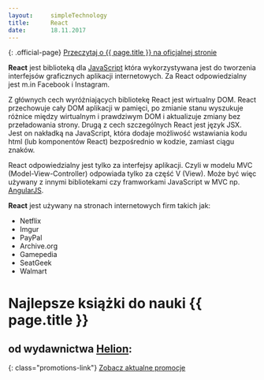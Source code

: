 ```yaml
---
layout:     simpleTechnology
title:      React
date:       18.11.2017
---
```


{: .official-page}
[Przeczytaj o {{ page.title }} na oficjalnej stronie](https://facebook.github.io/react/)

**React** jest biblioteką dla [JavaScript](/technologie/javascript) która wykorzystywana jest do tworzenia interfejsów graficznych aplikacji internetowych. Za React odpowiedzialny jest m.in Facebook i Instagram.

Z głównych cech wyróżniających bibliotekę React jest wirtualny DOM. React przechowuje cały DOM aplikacji w pamięci, po zmianie stanu wyszukuje różnice między wirtualnym i prawdziwym DOM i aktualizuje zmiany bez przeładowania strony. Drugą z cech szczególnych React jest język JSX. Jest on nakładką na JavaScript, która dodaje możliwość wstawiania kodu html (lub komponentów React) bezpośrednio w kodzie, zamiast ciągu znaków.

React odpowiedzialny jest tylko za interfejsy aplikacji. Czyli w modelu MVC (Model-View-Controller) odpowiada tylko za część V (View). Może być więc używany z innymi bibliotekami czy framworkami JavaScript w MVC np. [AngularJS](/technologie/angular).

**React** jest używany na stronach internetowych firm takich jak:
- Netflix
- Imgur
- PayPal
- Archive.org
- Gamepedia
- SeatGeek
- Walmart

# Najlepsze książki do nauki {{ page.title }}
## od wydawnictwa [Helion](https://helion.pl/view/9102Q):

{: class="promotions-link"}
[Zobacz aktualne promocje](https://helion.pl/page/9102Q/promocje)


<div class="book">
    <script src="https://helion.pl/plugins/new/ksiazkasm.phi?id=reactz&nr=9102Q&size=181&utf8=1"></script>
</div>

<div class="book">
    <script src="https://helion.pl/plugins/new/ksiazkasm.phi?id=reacwd&nr=9102Q&size=181&utf8=1"></script>
</div>